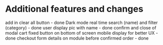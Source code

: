 # Additional features and changes

add in clear all button - done
Dark mode
real time search (name) and filter (category) - done
user display pic with name - done
confirm and close of modal cart fixed button on bottom of screen mobile display for better UX - done
checkout form details on module before confirmed order - done

